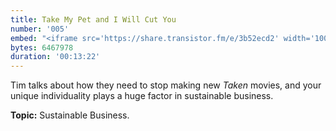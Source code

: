 ```yaml
---
title: Take My Pet and I Will Cut You
number: '005'
embed: "<iframe src='https://share.transistor.fm/e/3b52ecd2' width='100%' height='180' frameborder='0' scrolling='no' seamless='true' style='width:100%; height:180px;'></iframe>"
bytes: 6467978
duration: '00:13:22'
---
```


Tim talks about how they need to stop making new _Taken_ movies, and your unique individuality plays a huge factor in sustainable business.

**Topic:** Sustainable Business.
